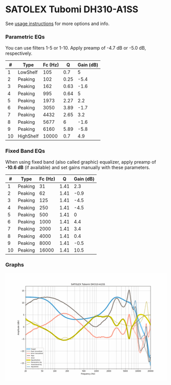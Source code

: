 # SATOLEX Tubomi DH310-A1SS
See [usage instructions](https://github.com/jaakkopasanen/AutoEq#usage) for more options and info.

### Parametric EQs
You can use filters 1-5 or 1-10. Apply preamp of -4.7 dB or -5.0 dB, respectively.

|   # | Type      |   Fc (Hz) |    Q |   Gain (dB) |
|-----|-----------|-----------|------|-------------|
|   1 | LowShelf  |       105 | 0.7  |         5   |
|   2 | Peaking   |       102 | 0.25 |        -5.4 |
|   3 | Peaking   |       162 | 0.63 |        -1.6 |
|   4 | Peaking   |       995 | 0.64 |         5   |
|   5 | Peaking   |      1973 | 2.27 |         2.2 |
|   6 | Peaking   |      3050 | 3.89 |        -1.7 |
|   7 | Peaking   |      4432 | 2.65 |         3.2 |
|   8 | Peaking   |      5677 | 6    |        -1.6 |
|   9 | Peaking   |      6160 | 5.89 |        -5.8 |
|  10 | HighShelf |     10000 | 0.7  |         4.9 |

### Fixed Band EQs
When using fixed band (also called graphic) equalizer, apply preamp of **-10.6 dB** (if available) and set gains manually with these parameters.

|   # | Type    |   Fc (Hz) |    Q |   Gain (dB) |
|-----|---------|-----------|------|-------------|
|   1 | Peaking |        31 | 1.41 |         2.3 |
|   2 | Peaking |        62 | 1.41 |        -0.9 |
|   3 | Peaking |       125 | 1.41 |        -4.5 |
|   4 | Peaking |       250 | 1.41 |        -4.5 |
|   5 | Peaking |       500 | 1.41 |         0   |
|   6 | Peaking |      1000 | 1.41 |         4.4 |
|   7 | Peaking |      2000 | 1.41 |         3.4 |
|   8 | Peaking |      4000 | 1.41 |         0.4 |
|   9 | Peaking |      8000 | 1.41 |        -0.5 |
|  10 | Peaking |     16000 | 1.41 |        10.5 |

### Graphs
![](./SATOLEX%20Tubomi%20DH310-A1SS.png)
